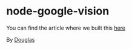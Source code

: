 # node-google-vision

You can find the article where we built this [here](https://eliasdouglas.medium.com/node-js-image-recognition-with-google-vision-local-to-live-2e8d81db364)

By [Douglas](https://www.linkedin.com/in/douglasdaniel/?locale=en_US)

